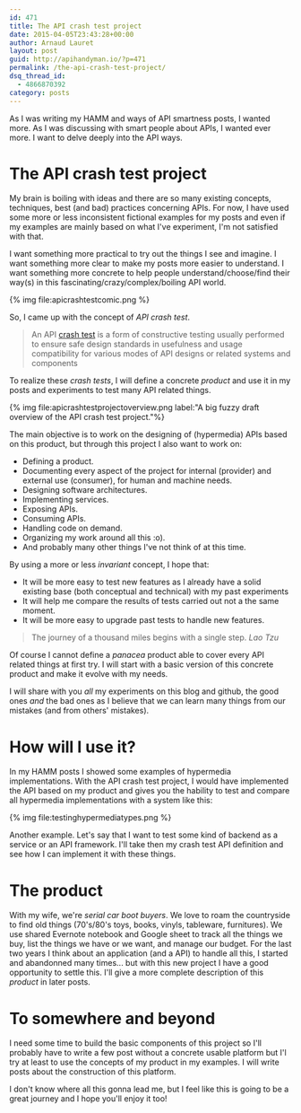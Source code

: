 ```yaml
---
id: 471
title: The API crash test project
date: 2015-04-05T23:43:28+00:00
author: Arnaud Lauret
layout: post
guid: http://apihandyman.io/?p=471
permalink: /the-api-crash-test-project/
dsq_thread_id:
  - 4866870392
category: posts
---
```

As I was writing my HAMM and ways of API smartness posts, I wanted more.
As I was discussing with smart people about APIs, I wanted ever more.
I want to delve deeply into the API ways.<!--more-->

# The API crash test project
My brain is boiling with ideas and there are so many existing concepts, techniques, best (and bad) practices concerning APIs.
For now, I have used some more or less inconsistent fictional examples for my posts and even if my examples are mainly based on what I've experiment, I'm not satisfied with that.

I want something more practical to try out the things I see and imagine.
I want something more clear to make my posts more easier to understand.
I want something more concrete to help people understand/choose/find their way(s) in this fascinating/crazy/complex/boiling API world.

{% img file:apicrashtestcomic.png %}

So, I came up with the concept of *API crash test*.

> An API [crash test](http://en.wikipedia.org/wiki/Crash_test) is a form of constructive testing usually performed to ensure safe design standards in usefulness and usage compatibility for various modes of API designs or related systems and components

To realize these *crash tests*, I will define a concrete *product* and use it in my posts and experiments to test many API related things.

{% img file:apicrashtestprojectoverview.png label:"A big fuzzy draft overview of the API crash test project."%}
  
The main objective is to work on the designing of (hypermedia) APIs based on this product, but through this project I also want to work on:

- Defining a product.
- Documenting every aspect of the project for internal (provider) and external use (consumer), for human and machine needs.
- Designing software architectures.
- Implementing services.
- Exposing APIs.
- Consuming APIs.
- Handling code on demand.
- Organizing my work around all this :o).
- And probably many other things I've not think of at this time.

By using a more or less *invariant* concept, I hope that:

- It will be more easy to test new features as I already have a solid existing base (both conceptual and technical) with my past experiments
- It will help me compare the results of tests carried out not a the same moment.
- It will be more easy to upgrade past tests to handle new features.

> The journey of a thousand miles begins with a single step.
> *Lao Tzu*

Of course I cannot define a *panacea* product able to cover every API related things at first try.
I will start with a basic version of this concrete product and make it evolve with my needs.

I will share with you *all* my experiments on this blog and github, the good ones *and* the bad ones as I believe that we can learn many things from our mistakes (and from others' mistakes). 

# How will I use it?
In my HAMM posts I showed some examples of hypermedia implementations.
With the API crash test project, I would have implemented the API based on my product and gives you the hability to test and compare all hypermedia implementations with a system like this: 

{% img file:testinghypermediatypes.png %}

Another example. Let's say that I want to test some kind of backend as a service or an API framework. I'll take then my crash test API definition and see how I can implement it with these things.

# The product
With my wife, we're *serial car boot buyers*. We love to roam the countryside to find old things (70's/80's toys, books, vinyls, tableware, furnitures).
We use shared Evernote notebook and Google sheet to track all the things we buy, list the things we have or we want, and manage our budget. 
For the last two years I think about an application (and a API) to handle all this, I started and abandonned many times... but with this new project I have a good opportunity to settle this.
I'll give a more complete description of this *product* in later posts.

# To somewhere and beyond
I need some time to build the basic components of this project so I'll probably have to write a few post without a concrete usable platform but I'l try at least to use the concepts of my product in my examples. I will write posts about the construction of this platform.

I don't know where all this gonna lead me, but I feel like this is going to be a great journey and I hope you'll enjoy it too!